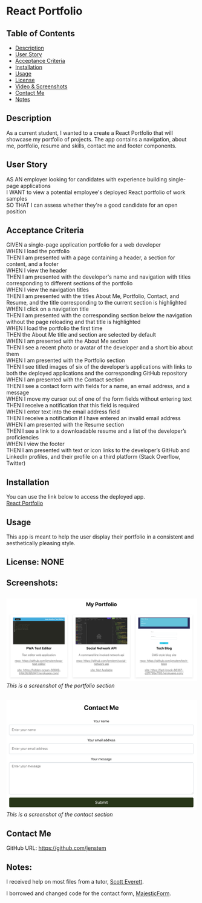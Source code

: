 # React Portfolio

## Table of Contents
+ [Description](#description)
+ [User Story](#userstory)
+ [Acceptance Criteria](#acceptance)
+ [Installation](#installation)
+ [Usage](#usage)
+ [License](#license)
+ [Video & Screenshots](#screenshots)
+ [Contact Me](#contact)
+ [Notes](#notes)
##

<a id='description'></a>
## Description

As a current student, I wanted to a create a React Portfolio that will showcase my portfolio of projects.  The app contains a navigation, about me, portfolio, resume and skills, contact me and footer components.
##

<a id='userstory'></a>
## User Story

AS AN employer looking for candidates with experience building single-page applications\
I WANT to view a potential employee's deployed React portfolio of work samples\
SO THAT I can assess whether they're a good candidate for an open position
##

<a id='acceptance'></a>
## Acceptance Criteria

GIVEN a single-page application portfolio for a web developer\
WHEN I load the portfolio\
THEN I am presented with a page containing a header, a section for content, and a footer\
WHEN I view the header\
THEN I am presented with the developer's name and navigation with titles corresponding to different sections of the portfolio\
WHEN I view the navigation titles\
THEN I am presented with the titles About Me, Portfolio, Contact, and Resume, and the title corresponding to the current section is highlighted\
WHEN I click on a navigation title\
THEN I am presented with the corresponding section below the navigation without the page reloading and that title is highlighted\
WHEN I load the portfolio the first time\
THEN the About Me title and section are selected by default\
WHEN I am presented with the About Me section\
THEN I see a recent photo or avatar of the developer and a short bio about them\
WHEN I am presented with the Portfolio section\
THEN I see titled images of six of the developer’s applications with links to both the deployed applications and the corresponding GitHub repository\
WHEN I am presented with the Contact section\
THEN I see a contact form with fields for a name, an email address, and a message\
WHEN I move my cursor out of one of the form fields without entering text\
THEN I receive a notification that this field is required\
WHEN I enter text into the email address field\
THEN I receive a notification if I have entered an invalid email address\
WHEN I am presented with the Resume section\
THEN I see a link to a downloadable resume and a list of the developer’s proficiencies\
WHEN I view the footer\
THEN I am presented with text or icon links to the developer’s GitHub and LinkedIn profiles, and their profile on a third platform (Stack Overflow, Twitter)
##

<a id='installation'></a>
## Installation
You can use the link below to access the deployed app.\
[React Portfolio](https://www.jenscode.com/)
##

<a id='usage'></a>
## Usage
This app is meant to help the user display their portfolio in a consistent and aesthetically pleasing style.
##

<a id='license'></a>
## License:  NONE
##

<a id='screenshots'></a>
## Screenshots:
##

![](https://github.com/jenstem/react-portfolio/blob/main/src/assets/app-images/portfolio.png) <br>
*This is a screenshot of the portfolio section*
##

![](https://github.com/jenstem/react-portfolio/blob/main/src/assets/app-images/contact-me.png) <br>
*This is a screenshot of the contact section*
##

<a id='contact'></a>
## Contact Me
GitHub URL:  https://github.com/jenstem

##
<a id='notes'></a>
## Notes:

I received help on most files from a tutor, [Scott Everett](https://calendly.com/fsf-tutor-team/scott-everett?month=2023-06).

I borrowed and changed code for the contact form, [MajesticForm](https://www.majesticform.com/form-guides/html-email-form).